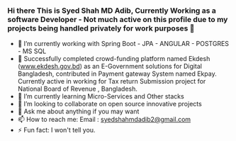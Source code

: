 ### Hi there This is Syed Shah MD Adib, Currently Working as a software Developer - Not much active on this profile due to my projects being handled privately for work purposes 👋

- 🔭 I’m currently working with Spring Boot - JPA - ANGULAR - POSTGRES - MS SQL 
- 🌱 Successfully completed crowd-funding platform named Ekdesh (www.ekdesh.gov.bd) as an E-Government solutions for Digital Bangladesh, contributed in Payment gateway System named Ekpay. Currently active in working for Tax return Submission project for National Board of Revenue , Bangladesh. 
- 🌱 I’m currently learning Micro-Services and Other stacks
- 👯 I’m looking to collaborate on open source innovative projects
- 💬 Ask me about anything if you may want
- 📫 How to reach me: Email : syedshahmdadib2@gmail.com
- ⚡ Fun fact: I won't tell you.

<!--
**4D1B/4D1B** is a ✨ _special_ ✨ repository because its `README.md` (this file) appears on your GitHub profile.

Here are some ideas to get you started:

- 🔭 I’m currently working on ... 
- 🌱 I’m currently learning ...
- 👯 I’m looking to collaborate on ...
- 🤔 I’m looking for help with ...
- 💬 Ask me about ...
- 📫 How to reach me: ...
- 😄 Pronouns: ...
- ⚡ Fun fact: ...
-->
